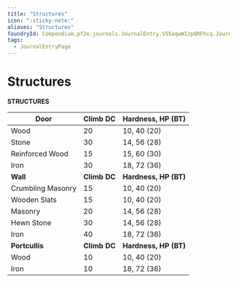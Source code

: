 ```yaml
---
title: "Structures"
icon: ":sticky-note:"
aliases: "Structures"
foundryId: Compendium.pf2e.journals.JournalEntry.S55aqwWIzpQRFhcq.JournalEntryPage.FOI43M8DJe2lkMwl
tags:
  - JournalEntryPage
---
```


# Structures
  

**STRUCTURES**
 
| **Door** | **Climb DC** | **Hardness, HP (BT)** |
| --- | --- | --- |
| Wood | 20 | 10, 40 (20) |
| Stone | 30 | 14, 56 (28) |
| Reinforced Wood | 15 | 15, 60 (30) |
| Iron | 30 | 18, 72 (36) |
| **Wall** | **Climb DC** | **Hardness, HP (BT)** |
| Crumbling Masonry | 15 | 10, 40 (20) |
| Wooden Slats | 15 | 10, 40 (20) |
| Masonry | 20 | 14, 56 (28) |
| Hewn Stone | 30 | 14, 56 (28) |
| Iron | 40 | 18, 72 (36) |
| **Portcullis** | **Climb DC** | **Hardness, HP (BT)** |
| Wood | 10 | 10, 40 (20) |
| Iron | 10 | 18, 72 (36) |